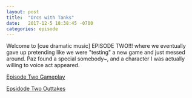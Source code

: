 ```yaml
---
layout: post
title:  "Orcs with Tanks"
date:   2017-12-5 18:38:45 -0700
categories: episode
---
```

Welcome to [cue dramatic music] EPISODE TWO!!! where we eventually gave up pretending like we were "testing" a new game and just messed around. Paz found a special somebody~, and a character I was actually willing to voice act appeared.

[Episode Two Gameplay](/audios/)

[Epsidode Two Outtakes](/audios/)
